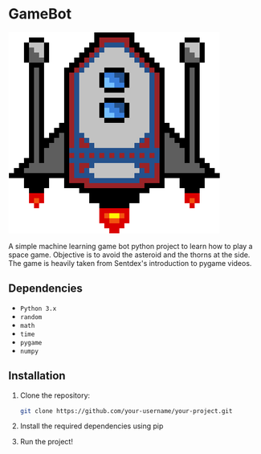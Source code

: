 # GameBot

![Space Ship](https://github.com/kjarya/gamebot/blob/main/ship2.png)

A simple machine learning game bot python project to learn how to play a space game. Objective is to avoid the asteroid and the thorns at the side. The game is heavily taken from Sentdex's introduction to pygame videos. 

## Dependencies

- `Python 3.x`
- `random`
- `math`
- `time`
- `pygame`
- `numpy`

## Installation

1. Clone the repository:

    ```bash
    git clone https://github.com/your-username/your-project.git
    ```

2. Install the required dependencies using pip


3. Run the project! 


